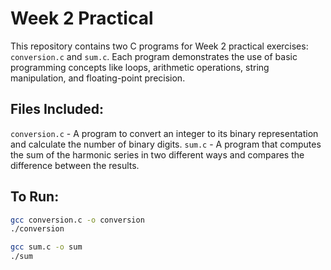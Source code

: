 # Week 2 Practical
This repository contains two C programs for Week 2 practical exercises: `conversion.c` and `sum.c`. Each program demonstrates the use of basic programming concepts like loops, arithmetic operations, string manipulation, and floating-point precision.

## Files Included:
`conversion.c` - A program to convert an integer to its binary representation and calculate the number of binary digits.
`sum.c` - A program that computes the sum of the harmonic series in two different ways and compares the difference between the results.

## To Run:
```bash
gcc conversion.c -o conversion
./conversion

gcc sum.c -o sum
./sum
```
